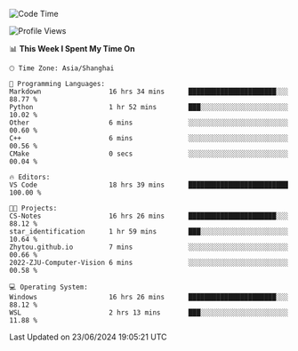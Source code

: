 <!--START_SECTION:waka-->
![Code Time](http://img.shields.io/badge/Code%20Time-1%2C802%20hrs%2012%20mins-blue)

![Profile Views](http://img.shields.io/badge/Profile%20Views-5-blue)

📊 **This Week I Spent My Time On** 

```text
🕑︎ Time Zone: Asia/Shanghai

💬 Programming Languages: 
Markdown                 16 hrs 34 mins      ██████████████████████░░░   88.77 % 
Python                   1 hr 52 mins        ███░░░░░░░░░░░░░░░░░░░░░░   10.02 % 
Other                    6 mins              ░░░░░░░░░░░░░░░░░░░░░░░░░   00.60 % 
C++                      6 mins              ░░░░░░░░░░░░░░░░░░░░░░░░░   00.56 % 
CMake                    0 secs              ░░░░░░░░░░░░░░░░░░░░░░░░░   00.04 % 

🔥 Editors: 
VS Code                  18 hrs 39 mins      █████████████████████████   100.00 % 

🐱‍💻 Projects: 
CS-Notes                 16 hrs 26 mins      ██████████████████████░░░   88.12 % 
star_identification      1 hr 59 mins        ███░░░░░░░░░░░░░░░░░░░░░░   10.64 % 
Zhytou.github.io         7 mins              ░░░░░░░░░░░░░░░░░░░░░░░░░   00.66 % 
2022-ZJU-Computer-Vision 6 mins              ░░░░░░░░░░░░░░░░░░░░░░░░░   00.58 % 

💻 Operating System: 
Windows                  16 hrs 26 mins      ██████████████████████░░░   88.12 % 
WSL                      2 hrs 13 mins       ███░░░░░░░░░░░░░░░░░░░░░░   11.88 % 
```


 Last Updated on 23/06/2024 19:05:21 UTC
<!--END_SECTION:waka-->